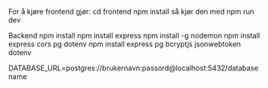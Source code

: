 For å kjøre frontend gjør:
cd frontend
npm install
så kjør den med 
npm run dev



Backend 
npm install
npm install express
npm install -g nodemon
npm install express cors pg dotenv
npm install express pg bcryptjs jsonwebtoken dotenv

DATABASE_URL=postgres://brukernavn:passord@localhost:5432/databasename
